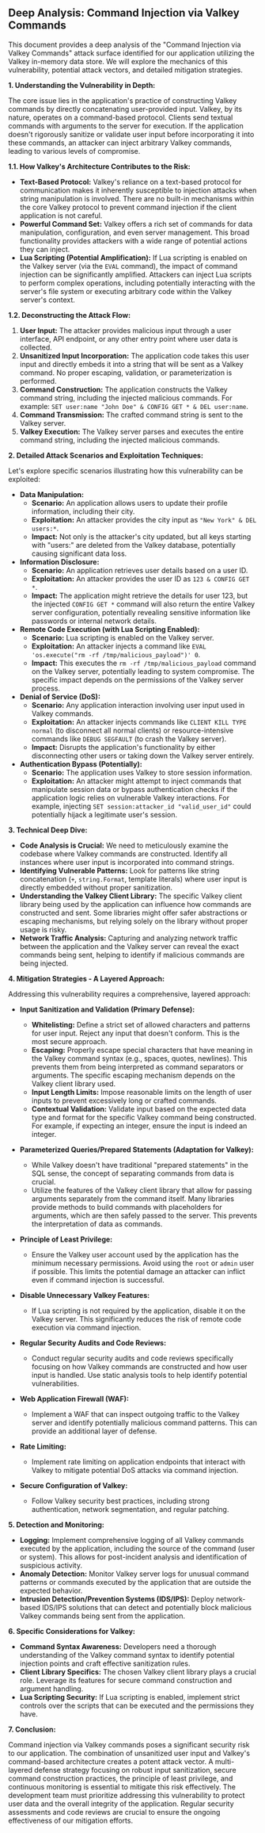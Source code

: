 ## Deep Analysis: Command Injection via Valkey Commands

This document provides a deep analysis of the "Command Injection via Valkey Commands" attack surface identified for our application utilizing the Valkey in-memory data store. We will explore the mechanics of this vulnerability, potential attack vectors, and detailed mitigation strategies.

**1. Understanding the Vulnerability in Depth:**

The core issue lies in the application's practice of constructing Valkey commands by directly concatenating user-provided input. Valkey, by its nature, operates on a command-based protocol. Clients send textual commands with arguments to the server for execution. If the application doesn't rigorously sanitize or validate user input before incorporating it into these commands, an attacker can inject arbitrary Valkey commands, leading to various levels of compromise.

**1.1. How Valkey's Architecture Contributes to the Risk:**

* **Text-Based Protocol:** Valkey's reliance on a text-based protocol for communication makes it inherently susceptible to injection attacks when string manipulation is involved. There are no built-in mechanisms within the core Valkey protocol to prevent command injection if the client application is not careful.
* **Powerful Command Set:** Valkey offers a rich set of commands for data manipulation, configuration, and even server management. This broad functionality provides attackers with a wide range of potential actions they can inject.
* **Lua Scripting (Potential Amplification):** If Lua scripting is enabled on the Valkey server (via the `EVAL` command), the impact of command injection can be significantly amplified. Attackers can inject Lua scripts to perform complex operations, including potentially interacting with the server's file system or executing arbitrary code within the Valkey server's context.

**1.2. Deconstructing the Attack Flow:**

1. **User Input:** The attacker provides malicious input through a user interface, API endpoint, or any other entry point where user data is collected.
2. **Unsanitized Input Incorporation:** The application code takes this user input and directly embeds it into a string that will be sent as a Valkey command. No proper escaping, validation, or parameterization is performed.
3. **Command Construction:** The application constructs the Valkey command string, including the injected malicious commands. For example: `SET user:name "John Doe" & CONFIG GET * & DEL user:name`.
4. **Command Transmission:** The crafted command string is sent to the Valkey server.
5. **Valkey Execution:** The Valkey server parses and executes the entire command string, including the injected malicious commands.

**2. Detailed Attack Scenarios and Exploitation Techniques:**

Let's explore specific scenarios illustrating how this vulnerability can be exploited:

* **Data Manipulation:**
    * **Scenario:** An application allows users to update their profile information, including their city.
    * **Exploitation:** An attacker provides the city input as `"New York" & DEL users:*`.
    * **Impact:**  Not only is the attacker's city updated, but all keys starting with "users:" are deleted from the Valkey database, potentially causing significant data loss.
* **Information Disclosure:**
    * **Scenario:** An application retrieves user details based on a user ID.
    * **Exploitation:** An attacker provides the user ID as `123 & CONFIG GET *`.
    * **Impact:**  The application might retrieve the details for user 123, but the injected `CONFIG GET *` command will also return the entire Valkey server configuration, potentially revealing sensitive information like passwords or internal network details.
* **Remote Code Execution (with Lua Scripting Enabled):**
    * **Scenario:** Lua scripting is enabled on the Valkey server.
    * **Exploitation:** An attacker injects a command like `EVAL 'os.execute("rm -rf /tmp/malicious_payload")' 0`.
    * **Impact:** This executes the `rm -rf /tmp/malicious_payload` command on the Valkey server, potentially leading to system compromise. The specific impact depends on the permissions of the Valkey server process.
* **Denial of Service (DoS):**
    * **Scenario:** Any application interaction involving user input used in Valkey commands.
    * **Exploitation:** An attacker injects commands like `CLIENT KILL TYPE normal` (to disconnect all normal clients) or resource-intensive commands like `DEBUG SEGFAULT` (to crash the Valkey server).
    * **Impact:** Disrupts the application's functionality by either disconnecting other users or taking down the Valkey server entirely.
* **Authentication Bypass (Potentially):**
    * **Scenario:**  The application uses Valkey to store session information.
    * **Exploitation:** An attacker might attempt to inject commands that manipulate session data or bypass authentication checks if the application logic relies on vulnerable Valkey interactions. For example, injecting `SET session:attacker_id "valid_user_id"` could potentially hijack a legitimate user's session.

**3. Technical Deep Dive:**

* **Code Analysis is Crucial:** We need to meticulously examine the codebase where Valkey commands are constructed. Identify all instances where user input is incorporated into command strings.
* **Identifying Vulnerable Patterns:** Look for patterns like string concatenation (`+`, `string.Format`, template literals) where user input is directly embedded without proper sanitization.
* **Understanding the Valkey Client Library:** The specific Valkey client library being used by the application can influence how commands are constructed and sent. Some libraries might offer safer abstractions or escaping mechanisms, but relying solely on the library without proper usage is risky.
* **Network Traffic Analysis:** Capturing and analyzing network traffic between the application and the Valkey server can reveal the exact commands being sent, helping to identify if malicious commands are being injected.

**4. Mitigation Strategies - A Layered Approach:**

Addressing this vulnerability requires a comprehensive, layered approach:

* **Input Sanitization and Validation (Primary Defense):**
    * **Whitelisting:** Define a strict set of allowed characters and patterns for user input. Reject any input that doesn't conform. This is the most secure approach.
    * **Escaping:**  Properly escape special characters that have meaning in the Valkey command syntax (e.g., spaces, quotes, newlines). This prevents them from being interpreted as command separators or arguments. The specific escaping mechanism depends on the Valkey client library used.
    * **Input Length Limits:** Impose reasonable limits on the length of user inputs to prevent excessively long or crafted commands.
    * **Contextual Validation:** Validate input based on the expected data type and format for the specific Valkey command being constructed. For example, if expecting an integer, ensure the input is indeed an integer.

* **Parameterized Queries/Prepared Statements (Adaptation for Valkey):**
    * While Valkey doesn't have traditional "prepared statements" in the SQL sense, the concept of separating commands from data is crucial.
    * Utilize the features of the Valkey client library that allow for passing arguments separately from the command itself. Many libraries provide methods to build commands with placeholders for arguments, which are then safely passed to the server. This prevents the interpretation of data as commands.

* **Principle of Least Privilege:**
    * Ensure the Valkey user account used by the application has the minimum necessary permissions. Avoid using the `root` or `admin` user if possible. This limits the potential damage an attacker can inflict even if command injection is successful.

* **Disable Unnecessary Valkey Features:**
    * If Lua scripting is not required by the application, disable it on the Valkey server. This significantly reduces the risk of remote code execution via command injection.

* **Regular Security Audits and Code Reviews:**
    * Conduct regular security audits and code reviews specifically focusing on how Valkey commands are constructed and how user input is handled. Use static analysis tools to help identify potential vulnerabilities.

* **Web Application Firewall (WAF):**
    * Implement a WAF that can inspect outgoing traffic to the Valkey server and identify potentially malicious command patterns. This can provide an additional layer of defense.

* **Rate Limiting:**
    * Implement rate limiting on application endpoints that interact with Valkey to mitigate potential DoS attacks via command injection.

* **Secure Configuration of Valkey:**
    * Follow Valkey security best practices, including strong authentication, network segmentation, and regular patching.

**5. Detection and Monitoring:**

* **Logging:** Implement comprehensive logging of all Valkey commands executed by the application, including the source of the command (user or system). This allows for post-incident analysis and identification of suspicious activity.
* **Anomaly Detection:** Monitor Valkey server logs for unusual command patterns or commands executed by the application that are outside the expected behavior.
* **Intrusion Detection/Prevention Systems (IDS/IPS):** Deploy network-based IDS/IPS solutions that can detect and potentially block malicious Valkey commands being sent from the application.

**6. Specific Considerations for Valkey:**

* **Command Syntax Awareness:** Developers need a thorough understanding of the Valkey command syntax to identify potential injection points and craft effective sanitization rules.
* **Client Library Specifics:** The chosen Valkey client library plays a crucial role. Leverage its features for secure command construction and argument handling.
* **Lua Scripting Security:** If Lua scripting is enabled, implement strict controls over the scripts that can be executed and the permissions they have.

**7. Conclusion:**

Command injection via Valkey commands poses a significant security risk to our application. The combination of unsanitized user input and Valkey's command-based architecture creates a potent attack vector. A multi-layered defense strategy focusing on robust input sanitization, secure command construction practices, the principle of least privilege, and continuous monitoring is essential to mitigate this risk effectively. The development team must prioritize addressing this vulnerability to protect user data and the overall integrity of the application. Regular security assessments and code reviews are crucial to ensure the ongoing effectiveness of our mitigation efforts.
